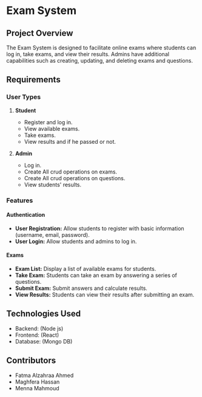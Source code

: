 # Exam System

## Project Overview
The Exam System is designed to facilitate online exams where students can log in, take exams, and view their results. Admins have additional capabilities such as creating, updating, and deleting exams and questions.

## Requirements

### User Types
1. **Student**
   - Register and log in.
   - View available exams.
   - Take exams.
   - View results and if he passed or not.
   
2. **Admin**
   - Log in.
   - Create All crud operations on exams.
   - Create All crud operations on  questions.
   - View students' results.

### Features

#### Authentication
- **User Registration:** Allow students to register with basic information (username, email, password).
- **User Login:** Allow students and admins to log in.

#### Exams
- **Exam List:** Display a list of available exams for students.
- **Take Exam:** Students can take an exam by answering a series of questions.
- **Submit Exam:** Submit answers and calculate results.
- **View Results:** Students can view their results after submitting an exam.

## Technologies Used
- Backend: (Node js)
- Frontend: (React)
- Database: (Mongo DB)

## Contributors
- Fatma Alzahraa Ahmed
- Maghfera Hassan
- Menna Mahmoud

